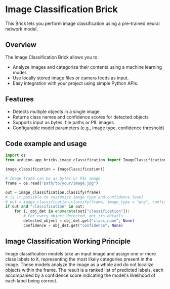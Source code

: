 # Image Classification Brick

This Brick lets you perform image classification using a pre-trained neural network model.

## Overview

The Image Classification Brick allows you to:

- Analyze images and categorize their contents using a machine learning model.
- Use locally stored image files or camera feeds as input.
- Easy integration with your project using simple Python APIs.

## Features

- Detects multiple objects in a single image
- Returns class names and confidence scores for detected objects
- Supports input as bytes, file paths or PIL images
- Configurable model parameters (e.g., image type, confidence threshold)

## Code example and usage

```python
import os
from arduino.app_bricks.image_classification import ImageClassification

image_classification = ImageClassification()

# Image frame can be as bytes or PIL image
frame = os.read("path/to/your/image.jpg")

out = image_classification.classify(frame)
# is it possible to customize image type and confidence level
# out = image_classification.classify(frame, image_type = "png", confidence = 0.35)
if out and "classification" in out:
    for i, obj_det in enumerate(out["classification"]):
        # For every object detected, get its details
        detected_object = obj_det.get("class_name", None)
        confidence = obj_det.get("confidence", None)
```

## Image Classification Working Principle

Image classification models take an input image and assign one or more class labels to it, representing the most likely categories present in the image. These models analyze the image as a whole and do not localize objects within the frame. The result is a ranked list of predicted labels, each accompanied by a confidence score indicating the model's likelihood of each label being correct.